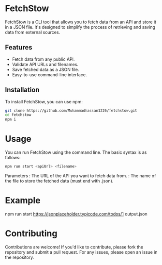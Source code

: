 # FetchStow

FetchStow is a CLI tool that allows you to fetch data from an API and store it in a JSON file. It's designed to simplify the process of retrieving and saving data from external sources.

## Features

- Fetch data from any public API.
- Validate API URLs and filenames.
- Save fetched data as a JSON file.
- Easy-to-use command-line interface.

## Installation

To install FetchStow, you can use npm:

```bash
git clone https://github.com/Muhammadhassan1226/fetchstow.git
cd fetchstow
npm i 
```

# Usage

You can run FetchStow using the command line. The basic syntax is as follows:
```bash
npm run start <apiUrl> <filename>
```
Parameters
<apiUrl>: The URL of the API you want to fetch data from.
<filename>: The name of the file to store the fetched data (must end with .json).

# Example

npm run start https://jsonplaceholder.typicode.com/todos/1 output.json

# Contributing

Contributions are welcome! If you'd like to contribute, please fork the repository and submit a pull request. For any issues, please open an issue in the repository.


